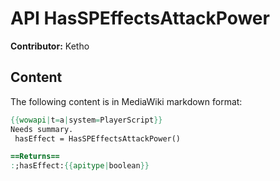# API HasSPEffectsAttackPower

**Contributor:** Ketho

## Content

The following content is in MediaWiki markdown format:

```mediawiki
{{wowapi|t=a|system=PlayerScript}}
Needs summary.
 hasEffect = HasSPEffectsAttackPower()

==Returns==
:;hasEffect:{{apitype|boolean}}
```